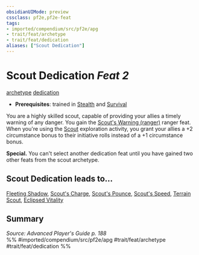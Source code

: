 ```yaml
---
obsidianUIMode: preview
cssclass: pf2e,pf2e-feat
tags:
- imported/compendium/src/pf2e/apg
- trait/feat/archetype
- trait/feat/dedication
aliases: ["Scout Dedication"]
---
```

# Scout Dedication  *Feat 2*  
[archetype](archetype.md)  [dedication](dedication.md)  

- **Prerequisites**: trained in [Stealth](../skills.md#Stealth) and [Survival](../skills.md#Survival)

You are a highly skilled scout, capable of providing your allies a timely warning of any danger. You gain the [Scout's Warning (ranger)](scouts-warning-ranger.md) ranger feat. When you're using the [Scout](rules/actions/scout.md) exploration activity, you grant your allies a +2 circumstance bonus to their initiative rolls instead of a +1 circumstance bonus.

**Special.** You can't select another dedication feat until you have gained two other feats from the scout archetype.

## Scout Dedication leads to...

[Fleeting Shadow](fleeting-shadow-apg.md), [Scout's Charge](scouts-charge-apg.md), [Scout's Pounce](scouts-pounce-apg.md), [Scout's Speed](scouts-speed-apg.md), [Terrain Scout](terrain-scout-apg.md), [Eclipsed Vitality](eclipsed-vitality-lokl.md)

## Summary

*Source: Advanced Player's Guide p. 188*  
%% #imported/compendium/src/pf2e/apg #trait/feat/archetype #trait/feat/dedication %%